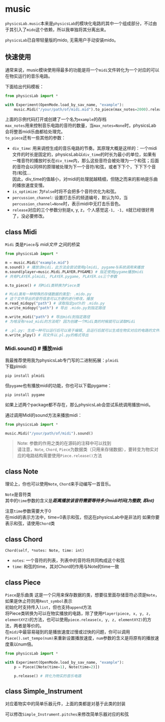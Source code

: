 # music

`physicsLab.music`本来是`physicsLab`的模块化电路的其中一个组成部分，不过由于其引入了`mido`这个依赖，所以我单独将其分离出来。

`physicsLab`已自带轻量版的mido, 无需用户手动安装mido。

## 快速使用

通常来说，music模块使用得最多的功能是将一个`midi`文件转化为一个对应的可以在物实运行的音乐电路。

下面给出代码模板：

```Python
from physicsLab import *

with Experiment(OpenMode.load_by_sav_name, "example"):
    music.Midi("/your/path/of/midi.mid").to_piece(max_notes=2000).release(-1, -1, 0)
```

上面的示例代码打开或创建了一个名为`example`的存档  
`max_notes`用来控制音乐电路的音符的数量，当`max_notes=None`时，physicsLab会将整首midi乐曲都给处理完。  
`to_piece`还有一些其他的参数：

* `div_time`: 用来调控生成的音乐电路的节奏。其原理大概是这样的：一个midi文件的时长是固定的，physicsLab以`div_time`的时长为最小的单位，如果有一堆音符的播放时长在`div_time`内，那么这些音符会被处理为一个和弦；后面的音符会以同样的原理被处理为下一个音符/和弦，或者下下个，下下下个音符/和弦...  
因此，div_time的值越小，对midi的处理就越精细，但随之而来的影响是乐曲的播放速度变慢。  
* `is_optimize`: 为`False`时将不会把多个音符优化为和弦。
* `percussion_channel`: 设置打击乐的频道编号，默认为10，当`percussion_channel=None`时，表示midi中无打击乐音色。
* `release`对应的三个参数分别是x, y, z，个人感觉这`-1, -1, 0`就已经很好用了，没必要修改。

## class Midi

`Midi` 类是`Piece`与 *midi文件* 之间的桥梁

```Python
from physicsLab import *

m = music.Midi("example.mid")
m.sound() # 播放该midi，此方法会尝试使用plmidi, pygame与系统调用来播放
m.sound(player=music.Midi.PLAYER.PYGAME) # 指定使用pygame播放midi
# 共有PLAYER.plmidi, PLAYER.pygame, PLAYER.os三个参数

m.to_piece() # 将Midi类转换为Piece类

# Midi类有一种特殊的存储数据的类型: .mido.py
# 这个文件导出的音符信息可以方便的进行修改，播放
m.read_midopy("path") # 读取指定path的 .mido.py
m.write_midopy("path") # 导出 .mido.py到指定路径

m.write_midi("path") # 导出midi到指定路径
# 为啥没有read_midi的方法呢? 因为创建一个Midi类的时候就可以读取Midi

# .pl.py: 生成一种可以运行后可以易于编辑, 且运行后就可以生成在物实对应的电路的文件结构
m.write_plpy() # 将文件以.pl.py的格式导出
```

### Midi.sound() # 播放midi

我最推荐使用我为physicsLab专门写的二进制拓展：`plmidi`  
下载plmidi:

```shell
pip install plmidi
```

但`pygame`也有播放midi的功能，你也可以下载pygame：

```shell
pip install pygame
```

如果上述两个package都不存在，那么physicsLab会尝试系统调用播放midi。  

通过调用Midi的sound方法来播放midi：

```python
from physicsLab import *

music.Midi("/your/path/of/midi").sound()
```

> Note: 参数的作用之类的在源码的注释中可以找到  
请注意，`Note`, `Chord`, `Piece`为数据类（只用来存储数据），要转变为物实对应的电路结构需要使用`Piece.release()`方法

## class Note

理论上，你也可以使用`Note`, `Chord`来手动编写一首音乐。

`Note`是音符类  
其中的`time`参数的含义是***距离播放该音符需要等待多少midi时间(为整数, 即int)***

注意`time`参数需要大于0  
在midi的表示方法中，time=0表示和弦，但这在physicsLab中是非法的
如果你要表示和弦，请使用`Chord`类

## class Chord

`Chord(self, *notes: Note, time: int)`

* `notes`: 一个音符的列表，列表中的音符将共同构成这个和弦
* `time`: 和弦的time，其对Chord的作用与Note的time一致

## class Piece

```Piece```是乐曲类
这是一个只用来保存数据的类，想要往里面存储音符必须是`Note`，如果是休止符则用`Rest_symbol`表示  
初始化时支持传入`list`，但也支持`append`方法  
将Piece类转换为可以在物实播放的电路，除了使用`Player(piece, x, y, z, elementXYZ)`的方法，也可以使用`piece.release(x, y, z, elementXYZ)`的方法，两者是等价的。  
在`midi`中最容易碰到的是播放速度过慢或过快的问题，你可以调用`Piece().set_tempo(num)`来重新设置播放速度，`num`参数的含义是将原有的播放速度乘以num倍。

```Python
from physicsLab import *

with Experiment(OpenMode.load_by_sav_name, "example"):
    p = Piece([Note(time=1), Note(time=2)])

    p.release() # 转化为物实的音乐电路
```

## class Simple_Instrument

对应着物实中的简单乐器元件，上面的类都是对基于此类的封装

可以修改`Simple_Instrument.pitches`来修改简单乐器对应的和弦
